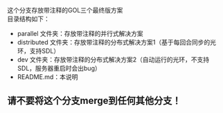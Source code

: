 这个分支存放带注释的GOL三个最终版方案  
目录结构如下：  
- parallel 文件夹：存放带注释的并行式解决方案
- distributed 文件夹：存放带注释的分布式解决方案1（基于每回合同步的光环，支持SDL）
- dev 文件夹：存放带注释的分布式解决方案2（自动运行的光环，不支持SDL，服务器重启时会出bug）
- README.md：本说明
## 请不要将这个分支merge到任何其他分支！